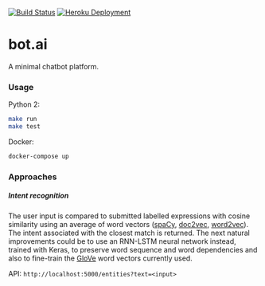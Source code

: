 [![Build Status](https://img.shields.io/travis/mlucchini/bot.ai.svg)](https://travis-ci.org/mlucchini/bot.ai)
[![Heroku Deployment](https://heroku-badge.herokuapp.com/?app=kitt-ai&root=metadata&svg=1)](https://kitt-ai.herokuapp.com)

# bot.ai

A minimal chatbot platform.

### Usage

Python 2:

```sh
make run
make test
```

Docker:

```sh
docker-compose up
```

### Approaches

##### Intent recognition

The user input is compared to submitted labelled expressions with cosine similarity using an average of word vectors ([spaCy](https://spacy.io), [doc2vec](http://radimrehurek.com/gensim/models/doc2vec.html), [word2vec](http://radimrehurek.com/gensim/models/word2vec.html)). The intent associated with the closest match is returned. The next natural improvements could be to use an RNN-LSTM neural network instead, trained with Keras, to preserve word sequence and word dependencies and also to fine-train the [GloVe](https://nlp.stanford.edu/projects/glove/) word vectors currently used.

API: `http://localhost:5000/entities?text=<input>`
